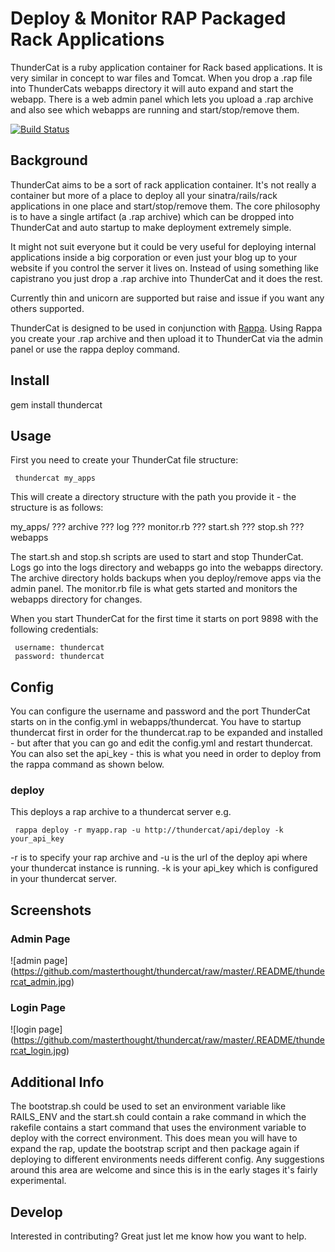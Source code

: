 # Deploy & Monitor RAP Packaged Rack Applications

ThunderCat is a ruby application container for Rack based applications. It is very similar in concept to war files and Tomcat. When you drop a .rap file into ThunderCats webapps directory it will auto expand and start the webapp.
There is a web admin panel which lets you upload a .rap archive and also see which webapps are running and start/stop/remove them.

[![Build Status](https://travis-ci.org/masterthought/thundercat.png?branch=master)](https://travis-ci.org/masterthought/thundercat)

## Background

ThunderCat aims to be a sort of rack application container. It's not really a container but more of a place to deploy all your sinatra/rails/rack applications in one place and start/stop/remove them. The core
philosophy is to have a single artifact (a .rap archive) which can be dropped into ThunderCat and auto startup to make deployment extremely simple.

It might not suit everyone but it could be very useful for deploying internal applications inside a big corporation or even just your blog up to your website if you control the server it lives on. Instead of using something
like capistrano you just drop a .rap archive into ThunderCat and it does the rest.

Currently thin and unicorn are supported but raise and issue if you want any others supported.

ThunderCat is designed to be used in conjunction with [Rappa](https://github.com/masterthought/rappa). Using Rappa you create your .rap archive and then upload it to ThunderCat via the admin panel or use the rappa deploy command.

## Install

gem install thundercat

## Usage

First you need to create your ThunderCat file structure:

     thundercat my_apps

This will create a directory structure with the path you provide it - the structure is as follows:

  my_apps/
  ??? archive
  ??? log
  ??? monitor.rb
  ??? start.sh
  ??? stop.sh
  ??? webapps

The start.sh and stop.sh scripts are used to start and stop ThunderCat. Logs go into the logs directory and webapps go into the webapps directory. The archive directory holds backups when you deploy/remove apps via the admin panel.
The monitor.rb file is what gets started and monitors the webapps directory for changes.

When you start ThunderCat for the first time it starts on port 9898 with the following credentials:

     username: thundercat
     password: thundercat

## Config

You can configure the username and password and the port ThunderCat starts on in the config.yml in webapps/thundercat. You have to startup thundercat first in order for the thundercat.rap to be expanded and installed - but after that you can go and edit the config.yml and restart thundercat.
You can also set the api_key - this is what you need in order to deploy from the rappa command as shown below.

### deploy

This deploys a rap archive to a thundercat server e.g.

     rappa deploy -r myapp.rap -u http://thundercat/api/deploy -k your_api_key

-r is to specify your rap archive and -u is the url of the deploy api where your thundercat instance is running. -k is your api_key which is configured in your
thundercat server.

## Screenshots

### Admin Page

![admin page]
(https://github.com/masterthought/thundercat/raw/master/.README/thundercat_admin.jpg)

### Login Page

![login page]
(https://github.com/masterthought/thundercat/raw/master/.README/thundercat_login.jpg)

## Additional Info

The bootstrap.sh could be used to set an environment variable like RAILS_ENV and the start.sh could contain a rake command in which the rakefile contains a start command that uses the environment variable to deploy with the correct environment.
This does mean you will have to expand the rap, update the bootstrap script and then package again if deploying to different environments needs different config. Any suggestions around this area are welcome and since this is
in the early stages it's fairly experimental.


## Develop

Interested in contributing? Great just let me know how you want to help.

